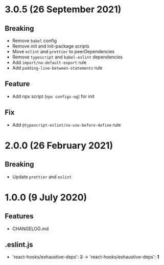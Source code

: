 # 3.0.5 (26 September 2021)

## Breaking

- Remove `babel` config
- Remove init and init-package scripts
- Move `eslint` and `prettier` to peerDependencies
- Remove `typescript` and `babel-eslint` dependencies
- Add `import/no-default-export` rule
- Add `padding-line-between-statements` rule

## Feature

- Add npx script (`npx configs-og`) for init

## Fix

- Add `@typescript-eslint/no-use-before-define` rule

# 2.0.0 (26 February 2021)

## Breaking

- Update `prettier` and `eslint`

# 1.0.0 (9 July 2020)

## Features
  
- CHANGELOG.md

## .eslint.js

- 'react-hooks/exhaustive-deps': ~~2~~ -> 'react-hooks/exhaustive-deps': **1**
